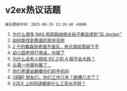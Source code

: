 # v2ex热议话题

`最后更新时间：2025-08-29 13:10:40 +0800`

1. [为什么很多 NAS 和软路由相关帖子都会提到“玩 docker”](https://www.v2ex.com/t/1155536)
1. [如何能找到靠谱的程序员呢](https://www.v2ex.com/t/1155512)
1. [2 千的戴森到底值不值买，有兄弟给答疑下不](https://www.v2ex.com/t/1155597)
1. [幼儿园老师打电话，吵架了](https://www.v2ex.com/t/1155696)
1. [为什么会有人相信 93 之前 A 股不会大跌？](https://www.v2ex.com/t/1155507)
1. [头第一吵架吵赢了...](https://www.v2ex.com/t/1155712)
1. [你们老婆会翻看你们的手机吗](https://www.v2ex.com/t/1155515)
1. [[闲聊] 朋友们，你们工作几年？跳槽几次了？](https://www.v2ex.com/t/1155530)
1. [V2EX 上的同道都是什么工资水平呀？](https://www.v2ex.com/t/1155706)

